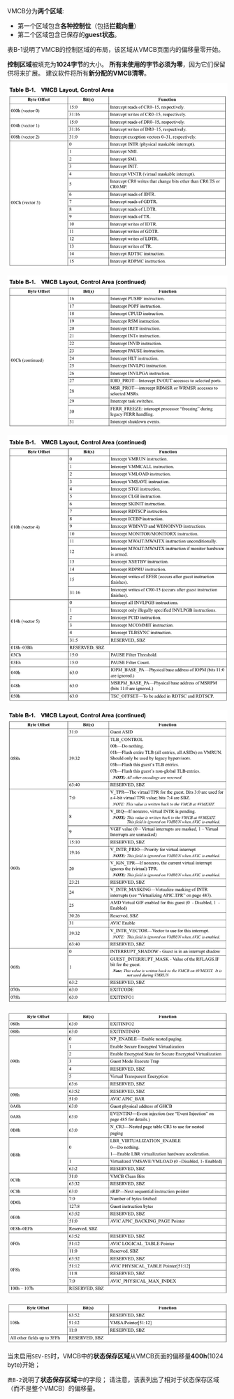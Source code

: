 
VMCB分为**两个区域**:
* 第一个区域包含**各种控制位**（包括**拦截向量**）
* 第二个区域包含已保存的**guest状态**。

表B-1说明了VMCB的控制区域的布局，该区域从VMCB页面内的偏移量零开始。 

**控制区域**被填充为**1024字节**的大小。 **所有未使用的字节必须为零**，因为它们保留供将来扩展。 建议软件将所有**新分配的VMCB清零**。

![2020-09-20-21-48-59.png](./images/2020-09-20-21-48-59.png)

![2020-09-20-21-49-33.png](./images/2020-09-20-21-49-33.png)

![2020-09-20-21-49-50.png](./images/2020-09-20-21-49-50.png)

![2020-09-20-21-50-07.png](./images/2020-09-20-21-50-07.png)

![2020-09-20-21-50-22.png](./images/2020-09-20-21-50-22.png)

![2020-09-20-21-50-36.png](./images/2020-09-20-21-50-36.png)

当未启用`SEV-ES`时，VMCB中的**状态保存区域**从VMCB页面的偏移量**400h**(1024 byte)开始； 

`表B-2`说明了**状态保存区域**中的字段； 请注意，该表列出了相对于状态保存区域（而不是整个VMCB）的偏移量。

